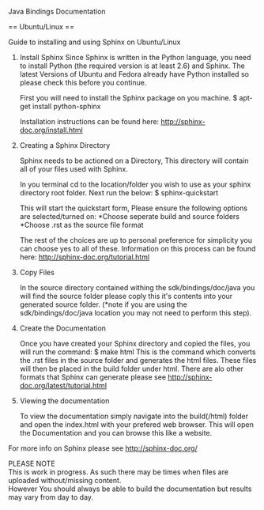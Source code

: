 Java Bindings Documentation

== Ubuntu/Linux ==

Guide to installing and using Sphinx on Ubuntu/Linux

1. Install Sphinx
   Since Sphinx is written in the Python language, you need to install Python (the required version is at least 2.6) and        Sphinx. The latest Versions of Ubuntu and Fedora already have Python installed so please check this before you continue.

   First you will need to install the Sphinx package on you machine.
   $ apt-get install python-sphinx
   
   Installation instructions can be found here: http://sphinx-doc.org/install.html

2. Creating a Sphinx Directory 

   Sphinx needs to be actioned on a Directory, This directory will contain all of your files used with Sphinx.
   
   In you terminal cd to the location/folder you wish to use as your sphinx directory root folder. Next run the below:
   $ sphinx-quickstart 
   
   This will start the quickstart form, Please ensure the following options are selected/turned on:
   *Choose seperate build and source folders
   *Choose .rst as the source file format
   
   The rest of the choices are up to personal preference for simplicity you can choose yes to all of these.
   Information on this process can be found here: http://sphinx-doc.org/tutorial.html

3. Copy Files

   In the source directory contained withing the sdk/bindings/doc/java you will find the source folder please coply this        it's contents into your generated source folder. (*note if you are using the sdk/bindings/doc/java location you may not      need to perform this step).

4. Create the Documentation

   Once you have created your Sphinx directory and copied the files, you will run the command: 
   $ make html
   This is the command which converts the .rst files in the source folder and generates the html files.
   These files will then be placed in the build folder under html. 
   There are alo other formats that Sphinx can generate please see http://sphinx-doc.org/latest/tutorial.html

5. Viewing the documentation

   To view the documentation simply navigate into the build(/html) folder and open the index.html with your prefered web        browser. This will open the Documentation and you can browse this like a website.

For more info on Sphinx please see http://sphinx-doc.org/

PLEASE NOTE   
This is work in progress. As such there may be times when files are uploaded without/missing content.  
However You should always be able to build the documentation but results may vary from day to day.

